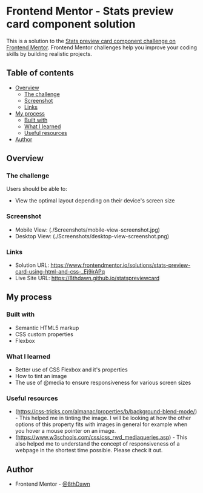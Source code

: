 # Frontend Mentor - Stats preview card component solution

This is a solution to the [Stats preview card component challenge on Frontend Mentor](https://www.frontendmentor.io/solutions/stats-preview-card-using-html-and-css-_Ej9irAPq). Frontend Mentor challenges help you improve your coding skills by building realistic projects. 

## Table of contents

- [Overview](#overview)
  - [The challenge](#the-challenge)
  - [Screenshot](#screenshot)
  - [Links](#links)
- [My process](#my-process)
  - [Built with](#built-with)
  - [What I learned](#what-i-learned)
  - [Useful resources](#useful-resources)
- [Author](#author)



## Overview

### The challenge

Users should be able to:

- View the optimal layout depending on their device's screen size

### Screenshot
- Mobile View: (./Screenshots/mobile-view-screenshot.jpg)
- Desktop View: (./Screenshots/desktop-view-screenshot.png)

### Links

- Solution URL: https://www.frontendmentor.io/solutions/stats-preview-card-using-html-and-css-_Ej9irAPq
- Live Site URL: https://8thdawn.github.io/statspreviewcard

## My process

### Built with

- Semantic HTML5 markup
- CSS custom properties
- Flexbox

### What I learned

- Better use of CSS Flexbox and it's properties
- How to tint an image
- The use of @media to ensure responsiveness for various screen sizes


### Useful resources

- (https://css-tricks.com/almanac/properties/b/background-blend-mode/) - This helped me in tinting the image. I will be looking at how the other options of this property fits with images in general for example when you hover a mouse pointer on an image.
- (https://www.w3schools.com/css/css_rwd_mediaqueries.asp) - This also helped me to understand the concept of responsiveness of a webpage in the shortest time possible. Please check it out.


## Author

- Frontend Mentor - [@8thDawn](https://www.frontendmentor.io/profile/8thDawn)


